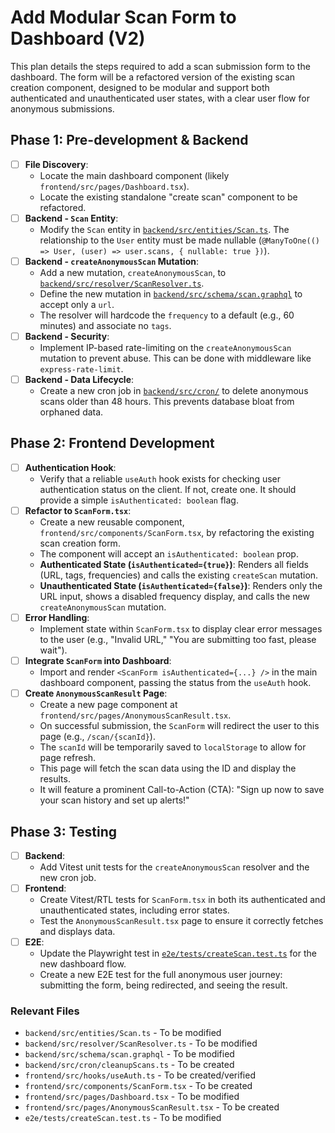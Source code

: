 # Add Modular Scan Form to Dashboard (V2)

This plan details the steps required to add a scan submission form to the dashboard. The form will be a refactored version of the existing scan creation component, designed to be modular and support both authenticated and unauthenticated user states, with a clear user flow for anonymous submissions.

## Phase 1: Pre-development & Backend

- [ ] **File Discovery**:
  - Locate the main dashboard component (likely `frontend/src/pages/Dashboard.tsx`).
  - Locate the existing standalone "create scan" component to be refactored.
- [ ] **Backend - `Scan` Entity**:
  - Modify the `Scan` entity in [`backend/src/entities/Scan.ts`](mdc:backend/src/entities/Scan.ts). The relationship to the `User` entity must be made nullable (`@ManyToOne(() => User, (user) => user.scans, { nullable: true })`).
- [ ] **Backend - `createAnonymousScan` Mutation**:
  - Add a new mutation, `createAnonymousScan`, to [`backend/src/resolver/ScanResolver.ts`](mdc:backend/src/resolver/ScanResolver.ts).
  - Define the new mutation in [`backend/src/schema/scan.graphql`](mdc:backend/src/schema/scan.graphql) to accept only a `url`.
  - The resolver will hardcode the `frequency` to a default (e.g., 60 minutes) and associate no `tags`.
- [ ] **Backend - Security**:
  - Implement IP-based rate-limiting on the `createAnonymousScan` mutation to prevent abuse. This can be done with middleware like `express-rate-limit`.
- [ ] **Backend - Data Lifecycle**:
  - Create a new cron job in [`backend/src/cron/`](mdc:backend/src/cron) to delete anonymous scans older than 48 hours. This prevents database bloat from orphaned data.

## Phase 2: Frontend Development

- [ ] **Authentication Hook**:
  - Verify that a reliable `useAuth` hook exists for checking user authentication status on the client. If not, create one. It should provide a simple `isAuthenticated: boolean` flag.
- [ ] **Refactor to `ScanForm.tsx`**:
  - Create a new reusable component, `frontend/src/components/ScanForm.tsx`, by refactoring the existing scan creation form.
  - The component will accept an `isAuthenticated: boolean` prop.
  - **Authenticated State (`isAuthenticated={true}`)**: Renders all fields (URL, tags, frequencies) and calls the existing `createScan` mutation.
  - **Unauthenticated State (`isAuthenticated={false}`)**: Renders only the URL input, shows a disabled frequency display, and calls the new `createAnonymousScan` mutation.
- [ ] **Error Handling**:
  - Implement state within `ScanForm.tsx` to display clear error messages to the user (e.g., "Invalid URL," "You are submitting too fast, please wait").
- [ ] **Integrate `ScanForm` into Dashboard**:
  - Import and render `<ScanForm isAuthenticated={...} />` in the main dashboard component, passing the status from the `useAuth` hook.
- [ ] **Create `AnonymousScanResult` Page**:
  - Create a new page component at `frontend/src/pages/AnonymousScanResult.tsx`.
  - On successful submission, the `ScanForm` will redirect the user to this page (e.g., `/scan/{scanId}`).
  - The `scanId` will be temporarily saved to `localStorage` to allow for page refresh.
  - This page will fetch the scan data using the ID and display the results.
  - It will feature a prominent Call-to-Action (CTA): "Sign up now to save your scan history and set up alerts!"

## Phase 3: Testing

- [ ] **Backend**:
  - Add Vitest unit tests for the `createAnonymousScan` resolver and the new cron job.
- [ ] **Frontend**:
  - Create Vitest/RTL tests for `ScanForm.tsx` in both its authenticated and unauthenticated states, including error states.
  - Test the `AnonymousScanResult.tsx` page to ensure it correctly fetches and displays data.
- [ ] **E2E**:
  - Update the Playwright test in [`e2e/tests/createScan.test.ts`](mdc:e2e/tests/createScan.test.ts) for the new dashboard flow.
  - Create a new E2E test for the full anonymous user journey: submitting the form, being redirected, and seeing the result.

### Relevant Files

- `backend/src/entities/Scan.ts` - To be modified
- `backend/src/resolver/ScanResolver.ts` - To be modified
- `backend/src/schema/scan.graphql` - To be modified
- `backend/src/cron/cleanupScans.ts` - To be created
- `frontend/src/hooks/useAuth.ts` - To be created/verified
- `frontend/src/components/ScanForm.tsx` - To be created
- `frontend/src/pages/Dashboard.tsx` - To be modified
- `frontend/src/pages/AnonymousScanResult.tsx` - To be created
- `e2e/tests/createScan.test.ts` - To be modified
